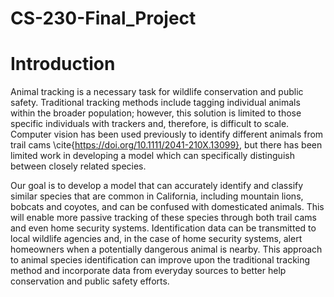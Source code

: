 # CS-230-Final_Project

# Introduction
Animal tracking is a necessary task for wildlife conservation and public safety. Traditional tracking methods include tagging individual animals within the broader population; however, this solution is limited to those specific individuals with trackers and, therefore, is difficult to scale. Computer vision has been used previously to identify different animals from trail cams \cite{https://doi.org/10.1111/2041-210X.13099}, but there has been limited work in developing a model which can specifically distinguish between closely related species.  

Our goal is to develop a model that can accurately identify and classify similar species that are common in California, including mountain lions, bobcats and coyotes, and can be confused with domesticated animals. This will enable more passive tracking of these species through both trail cams and even home security systems. Identification data can be transmitted to local wildlife agencies and, in the case of home security systems, alert homeowners when a potentially dangerous animal is nearby. This approach to animal species identification can improve upon the traditional tracking method and incorporate data from everyday sources to better help conservation and public safety efforts.
